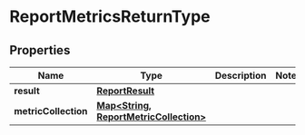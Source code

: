 

# ReportMetricsReturnType


## Properties

| Name | Type | Description | Notes |
|------------ | ------------- | ------------- | -------------|
|**result** | [**ReportResult**](ReportResult.md) |  |  |
|**metricCollection** | [**Map&lt;String, ReportMetricCollection&gt;**](ReportMetricCollection.md) |  |  |



